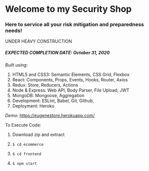 <h1>Welcome to my Security Shop</h1>
<h3>Here to service all your risk mitigation and preparedness needs!</h3>

<span>UNDER HEAVY CONSTRUCTION</span>
<h5>EXPECTED COMPLETION DATE: October 31, 2020</h5>

<em>Built using</em>:
1. HTML5 and CSS3: Semantic Elements, CSS Grid, Flexbox
2. React: Components, Props, Events, Hooks, Router, Axios
3. Redux: Store, Reducers, Actions
4. Node & Express: Web API, Body Parser, File Upload, JWT
5. MongoDB: Mongoose, Aggregation
6. Development: ESLint, Babel, Git, Github, 
7. Deployment: Heroku

<em>Demo</em>: https://eugenestore.herokuapp.com/

To Execute Code:
1) Download zip and extract
2)     $ cd ecommerce
3)     $ cd frontend
4)     $ npm start
